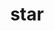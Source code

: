 ---
title: "star"
layout: cache
categories: [package, v0.18.1]
meta: {"versions": ["2.7.6a"], "compilers": ["gcc@=7.3.1"], "oss": ["amzn2"], "platforms": ["linux"], "targets": ["aarch64", "graviton2", "x86_64_v3", "x86_64_v4"], "stacks": ["aws-ahug", "aws-ahug-aarch64", "aws-isc", "aws-isc-aarch64", "root"], "num_specs": 4, "num_specs_by_stack": {"aws-ahug-aarch64": 2, "aws-isc-aarch64": 2, "root": 4, "aws-isc": 2, "aws-ahug": 2}}
spec_details: [{"hash": "ruba5uc2vpoggj7wde63dj6rcxaoz2xr", "compiler": "gcc@=7.3.1", "versions": ["2.7.6a"], "os": "amzn2", "platform": "linux", "target": "graviton2", "variants": [], "stacks": ["aws-ahug-aarch64", "aws-isc-aarch64", "root"], "size": "-", "tarball": "https://binaries.spack.io/v0.18.1/build_cache/linux-amzn2-graviton2/gcc-7.3.1/star-2.7.6a/linux-amzn2-graviton2-gcc-7.3.1-star-2.7.6a-ruba5uc2vpoggj7wde63dj6rcxaoz2xr.spack"}, {"hash": "hbqm5uorqh2m7pd7qhjujyw775i53equ", "compiler": "gcc@=7.3.1", "versions": ["2.7.6a"], "os": "amzn2", "platform": "linux", "target": "aarch64", "variants": [], "stacks": ["aws-ahug-aarch64", "aws-isc-aarch64", "root"], "size": "-", "tarball": "https://binaries.spack.io/v0.18.1/build_cache/linux-amzn2-aarch64/gcc-7.3.1/star-2.7.6a/linux-amzn2-aarch64-gcc-7.3.1-star-2.7.6a-hbqm5uorqh2m7pd7qhjujyw775i53equ.spack"}, {"hash": "eogme2gn2p2ioiyker7qtx5xmqstxtt7", "compiler": "gcc@=7.3.1", "versions": ["2.7.6a"], "os": "amzn2", "platform": "linux", "target": "x86_64_v3", "variants": [], "stacks": ["aws-isc", "root", "aws-ahug"], "size": "-", "tarball": "https://binaries.spack.io/v0.18.1/build_cache/linux-amzn2-x86_64_v3/gcc-7.3.1/star-2.7.6a/linux-amzn2-x86_64_v3-gcc-7.3.1-star-2.7.6a-eogme2gn2p2ioiyker7qtx5xmqstxtt7.spack"}, {"hash": "wqmnmpzr4guqltqs2rpl7i6pq466t3em", "compiler": "gcc@=7.3.1", "versions": ["2.7.6a"], "os": "amzn2", "platform": "linux", "target": "x86_64_v4", "variants": [], "stacks": ["aws-isc", "root", "aws-ahug"], "size": "-", "tarball": "https://binaries.spack.io/v0.18.1/build_cache/linux-amzn2-x86_64_v4/gcc-7.3.1/star-2.7.6a/linux-amzn2-x86_64_v4-gcc-7.3.1-star-2.7.6a-wqmnmpzr4guqltqs2rpl7i6pq466t3em.spack"}]
---